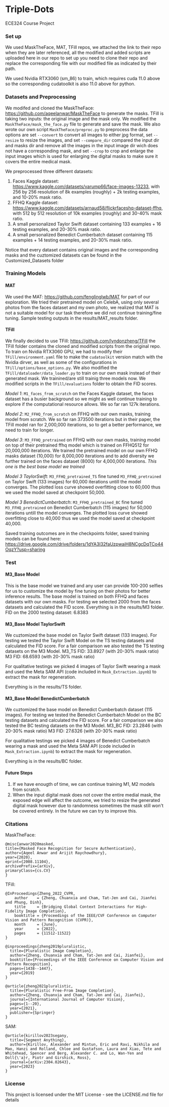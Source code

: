 # Triple-Dots
ECE324 Course Project

### Set up ###
We used MaskTheFace, MAT, TFill repos, we attached the link to their repo when they are later referenced, all the modified and added scripts are uploaded here in our repo to set up you need to clone their repo and replace the corresponding file with our modified file as indicated by their path.

We used Nvidia RTX3060 (sm_86) to train, which requires cuda 11.0 above so the corresponding cudatoolkit is also 11.0 above for python.

### Datasets and Preprocessing ###
We modifed and cloned the MaskTheFace: https://github.com/aqeelanwar/MaskTheFace to generate the masks. TFill is taking two inputs: the original image and the mask only. We modified the ```MaskTheFace/mask_the_face.py``` file to generate and save the mask. We also wrote our own script ```MaskTheFace/preproc.py``` to preprocess the data options are set ```--convert``` to convert all images to either jpg format, set ```--resize``` to resize the images, and set ```--compare_dir``` compared the input dir and masks dir and remove all the images in the input image dir wich does not have a corresponding mask, and set ```--crop``` to crop and enlarge the input images which is used for enlarging the digital masks to make sure it covers the entire medical mask.

We preprocessed three different datasets:
1. Faces Kaggle dataset: https://www.kaggle.com/datasets/varump66/face-images-13233, with 256 by 256 resolution of 8k examples (roughly) + 2k testing examples, and 10-20% mask ratio.
2. FFHQ Kaggle dataset: https://www.kaggle.com/datasets/arnaud58/flickrfaceshq-dataset-ffhq, with 512 by 512 resolution of 10k examples (roughly) and 30-40% mask ratio.
3. A small personalized Taylor Swift dataset containing 133 examples + 16 testing examples, and 20-30% mask ratio.
4. A small personalized Benedict Cumberbatch dataset containing 115 examples + 14 testing examples, and 20-30% mask ratio.

Notice that every dataset contains original images and the corresponding masks and the cuztomized datasets can be found in the Customized_Datasets folder

### Training Models ###

#### MAT #### 
We used the MAT: https://github.com/fenglinglwb/MAT for part of our exploration.
We tried their pretrained model on CelebA, using only several photos from the faces dataset and my own photo, we realized that MAT is not a suitable model for our task therefore we did not continue training/fine tuning. Sample testing outputs in the results/MAT_results folder.

#### TFill ####
We finally decided to use TFill: https://github.com/lyndonzheng/TFill the TFill folder contains the cloned and modified scripts from the original repo.
To train on Nvidia RTX3060 GPU, we had to modify their ```TFill/environment.yaml``` file to make the ```cudatoolkit``` version match with the Nvidia dirver, as well as some of the configurations in ```TFill/options/base_options.py```. We also modified the ```TFill/dataloader/data_loader.py``` to train on our own mask instead of their generated mask. We trainined/are still trainig three models now. We modified scripts in the ```TFill/evaluations``` folder to obtain the FID scores.

_Model 1_: ```M1_faces_from_scratch``` on the Faces Kaggle dataset, the faces dataset has a busier background so we might as well continue training to explore if the computational resource allows. We so far ran 127k iterations.

_Model 2_: ```M2_FFHQ_from_scratch``` on FFHQ with our own masks, training model from scratch. We so far ran 373500 iterations but in their paper, the TFill model ran for 2,000,000 iterations, so to get a better performance, we need to train for longer.

_Model 3_: ```M3_FFHQ_pretrained``` on FFHQ with our own masks, training model on top of their pretrained ffhq model which is trained on FFHQ512 for 20,000,000 iterations. We trained the pretrained model on our own FFHQ masks dataset (10,000) for 8,000,000 iterations and to add diversity we further trained on the faces dataset (8000) for 4,000,000 iterations. *This one is the best base model we trained*

_Model 3 TaylorSwift_: ```M3_FFHQ_pretrained_TS``` fine tuned ```M3_FFHQ_pretrained``` on Taylor Swift (133 images) for 60,000 iterations untill the model converges. The plotted loss curve showed overfitting close to 60,000 thus we used the model saved at checkpoint 50,000.

_Model 3 BenedictCumberbatch_: ```M3_FFHQ_pretrained_BC``` fine tuned ```M3_FFHQ_pretrained``` on Benedict Cumberbatch (115 images) for 50,000 iterations untill the model converges. The plotted loss curve showed overfitting close to 40,000 thus we used the model saved at checkpoint 40,000.

Saved training outcomes are in the checkpoints folder, saved training models can be found here: https://drive.google.com/drive/folders/1dYA3I32faUzpwaiH8NCgcDqTCo44OqzY?usp=sharing

### Test ###

#### M3_Base Model ####
This is the base model we trained and any user can provide 100-200 selfies for us to customize the model by fine tuning on their photos for better inference results.
The base model is trained on both FFHQ and faces datasets with our own masks. For testing we selected 2000 from the faces datasets and calculated the FID score. Everything is in the results/M3 folder.
FID on the 2000 testing dataset: 6.8383

#### M3_Base Model TaylorSwift ####
We cuztomized the base model on Taylor Swift dataset (133 images). For testing we tested the Taylor Swift Model on the TS testing datasets and calculated the FID score. For a fair comparison we also tested the TS testing datasets on the M3 Model.
M3_TS FID: 33.8927 (with 20-30% mask ratio)
M3 FID: 68.6593 (with 20-30% mask ratio)

For qualitative testings we picked 4 images of Taylor Swift wearing a mask and used the Meta SAM API (code included in ```Mask_Extraction.ipynb```) to extract the mask for regeneration. 

Everything is in the results/TS folder.

#### M3_Base Model BenedictCumberbatch ####
We cuztomized the base model on Benedict Cumberbatch dataset (115 images). For testing we tested the Benedict Cumberbatch Model on the BC testing datasets and calculated the FID score. For a fair comparison we also tested the BC testing datasets on the M3 Model.
M3_BC FID: 23.2846 (with 20-30% mask ratio)
M3 FID: 27.6326 (with 20-30% mask ratio)



For qualitative testings we picked 4 images of Benedict Cumberbatch wearing a mask and used the Meta SAM API (code included in ```Mask_Extraction.ipynb```) to extract the mask for regeneration. 

Everything is in the results/BC folder.

#### Future Steps ####
1. If we have enougth of time, we can continue training M1, M2 models from scratch.
2. When the input digital mask does not cover the entire medial mask, the exposed edge will affect the outcome, we tried to resize the generated digital mask however due to randomness sometimes the mask still won't be covered entirely. In the future we can try to improve this.


### Citations ###
MaskTheFace:
```
@misc{anwar2020masked,
title={Masked Face Recognition for Secure Authentication},
author={Aqeel Anwar and Arijit Raychowdhury},
year={2020},
eprint={2008.11104},
archivePrefix={arXiv},
primaryClass={cs.CV}
} 
```

TFill: 
```
@InProceedings{Zheng_2022_CVPR,
    author    = {Zheng, Chuanxia and Cham, Tat-Jen and Cai, Jianfei and Phung, Dinh},
    title     = {Bridging Global Context Interactions for High-Fidelity Image Completion},
    booktitle = {Proceedings of the IEEE/CVF Conference on Computer Vision and Pattern Recognition (CVPR)},
    month     = {June},
    year      = {2022},
    pages     = {11512-11522}
}

@inproceedings{zheng2019pluralistic,
  title={Pluralistic Image Completion},
  author={Zheng, Chuanxia and Cham, Tat-Jen and Cai, Jianfei},
  booktitle={Proceedings of the IEEE Conference on Computer Vision and Pattern Recognition},
  pages={1438--1447},
  year={2019}
}

@article{zheng2021pluralistic,
  title={Pluralistic Free-From Image Completion},
  author={Zheng, Chuanxia and Cham, Tat-Jen and Cai, Jianfei},
  journal={International Journal of Computer Vision},
  pages={1--20},
  year={2021},
  publisher={Springer}
}
```

SAM:
```
@article{kirillov2023segany,
  title={Segment Anything},
  author={Kirillov, Alexander and Mintun, Eric and Ravi, Nikhila and Mao, Hanzi and Rolland, Chloe and Gustafson, Laura and Xiao, Tete and Whitehead, Spencer and Berg, Alexander C. and Lo, Wan-Yen and Doll{\'a}r, Piotr and Girshick, Ross},
  journal={arXiv:2304.02643},
  year={2023}
}
```

### License ###
This project is licensed under the MIT License - see the LICENSE.md file for details
